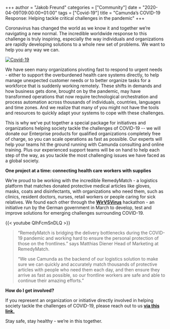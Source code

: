 +++
author = "Jakob Freund"
categories = ["Community"]
date = "2020-04-09T09:00:00+01:00"
tags = ["Covid-19"]
title = "Camunda’s COVID-19 Response: Helping tackle critical challenges in the pandemic"
+++

Coronavirus has changed the world as we know it and together we’re navigating a new normal. The incredible worldwide response to this challenge is truly inspiring, especially the way individuals and organizations are rapidly developing solutions to a whole new set of problems. We want to help you any way we can.

[![Covid-19](https://blog.camunda.com/post/2020/04/covid19/Camunda_vs_Covid_300px.png)](https://camunda.com/services/covid-19-response/)
<!--more-->

We have seen many organizations pivoting fast to respond to urgent needs - either to support the overburdened health care systems directly, to help manage unexpected customer needs or to better organize tasks for a workforce that is suddenly working remotely. These shifts in demands and how business gets done, brought on by the pandemic, may have transformed operations that now require technological orchestration and process automation across thousands of individuals, countries, languages and time zones. And we realize that many of you might not have the tools and resources to quickly adapt your systems to cope with these challenges.

This is why we've put together a special package for initiatives and organizations helping society tackle the challenges of COVID-19 -- we will donate our Enterprise products for  qualified organizations completely free of charge, so you can scale operations as fast as possible. Our experts will help your teams hit the ground running with Camunda consulting and online training. Plus our experienced support teams will be on hand to help each step of the way, as you tackle the most challenging issues we have faced as a global society.

__One project at a time: connecting health care workers with supplies__

We’re proud to be working with the incredible RemedyMatch - a logistics platform that matches donated protective medical articles like gloves, masks, coats and disinfectants, with organizations who need them, such as clinics, resident doctors, nurses, retail workers or people caring for sick relatives. We found each other through the **[WirVSVirus](https://wirvsvirushackathon.org/?lang=en)** hackathon - an initiative run by the German government in March to develop, test and improve solutions for emerging challenges surrounding COVID-19.

{{< youtube QIhFcmSnDLQ >}}


> “RemedyMatch is bridging the delivery bottlenecks during the COVID-19 pandemic and working hard to ensure the personal protection of those on the frontlines.” says Matthias Diener Head of Marketing at RemedyMatch.
>
> “We use Camunda as the backend of our logistics solution to make sure we can quickly and accurately match thousands of protective articles with people who need them each day, and then ensure they arrive as fast as possible, so our frontline workers are safe and able to continue their amazing efforts.”

__How do I get involved?__

If you represent an organization or initiative directly involved in helping society tackle the challenges of COVID-19, please reach out to us **[via this link.](https://camunda.com/services/covid-19-response/)**

Stay safe, stay healthy - we’re in this together.
